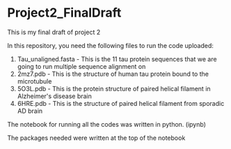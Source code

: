 # Project2_FinalDraft
This is my final draft of project 2

In this repository, you need the following files to run the code uploaded:
1) Tau_unaligned.fasta - This is the 11 tau protein sequences that we are going to run multiple sequence alignment on
2) 2mz7.pdb - This is the structure of human tau protein bound to the microtubule
3) 5O3L.pdb - This is the protein structure of paired helical filament in Alzheimer's disease brain
4) 6HRE.pdb - This is the structure of paired helical filament from sporadic AD brain

The notebook for running all the codes was written in python. (ipynb)

The packages needed were written at the top of the notebook
